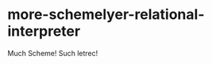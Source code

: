 more-schemelyer-relational-interpreter
======================================

Much Scheme!  Such letrec!
